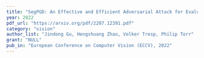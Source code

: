 ```yaml
---
title: "SegPGD: An Effective and Efficient Adversarial Attack for Evaluating and Boosting Segmentation Robustness"
year: 2022
pdf_url: "https://arxiv.org/pdf/2207.12391.pdf"
category: "vision"
author_list: "Jindong Gu, Hengshuang Zhao, Volker Tresp, Philip Torr"
grant: "NULL"
pub_in: "European Conference on Computer Vision (ECCV), 2022"
---
```

